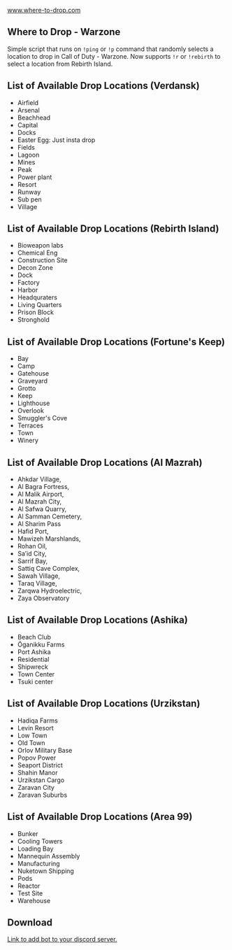 www.where-to-drop.com

## Where to Drop - Warzone

Simple script that runs on `!ping` or `!p` command that randomly selects a location to drop in Call of Duty - Warzone. Now supports `!r` or `!rebirth` to select a location from Rebirth Island.

## List of Available Drop Locations (Verdansk)
- Airfield
- Arsenal
- Beachhead
- Capital
- Docks
- Easter Egg: Just insta drop
- Fields
- Lagoon
- Mines
- Peak
- Power plant
- Resort
- Runway
- Sub pen
- Village

## List of Available Drop Locations (Rebirth Island)

- Bioweapon labs
- Chemical Eng
- Construction Site
- Decon Zone
- Dock
- Factory
- Harbor
- Headquraters
- Living Quarters
- Prison Block
- Stronghold

## List of Available Drop Locations (Fortune's Keep)

- Bay
- Camp
- Gatehouse
- Graveyard
- Grotto
- Keep
- Lighthouse
- Overlook
- Smuggler's Cove
- Terraces
- Town
- Winery

## List of Available Drop Locations (Al Mazrah)
- Ahkdar Village, 
- Al Bagra Fortress,
- Al Malik Airport,
- Al Mazrah City,
- Al Safwa Quarry,
- Al Samman Cemetery,
- Al Sharim Pass
- Hafid Port,
- Mawizeh Marshlands,
- Rohan Oil,
- Sa’id City,
- Sarrif Bay,
- Sattiq Cave Complex,
- Sawah Village,
- Taraq Village,
- Zarqwa Hydroelectric,
- Zaya Observatory

## List of Available Drop Locations (Ashika)
- Beach Club
- Ōganikku Farms
- Port Ashika
- Residential
- Shipwreck
- Town Center
- Tsuki center

## List of Available Drop Locations (Urzikstan)
- Hadiqa Farms
- Levin Resort
- Low Town
- Old Town
- Orlov Military Base
- Popov Power
- Seaport District
- Shahin Manor
- Urzikstan Cargo
- Zaravan City
- Zaravan Suburbs

## List of Available Drop Locations (Area 99)
- Bunker
- Cooling Towers
- Loading Bay
- Mannequin Assembly
- Manufacturing
- Nuketown Shipping
- Pods
- Reactor
- Test Site
- Warehouse

## Download

[Link to add bot to your discord server.](https://discordapp.com/oauth2/authorize?client_id=704184701115695165&scope=bot&permissions=5120)
